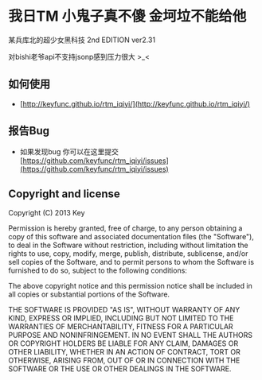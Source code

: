 我日TM 小鬼子真不傻 金坷垃不能给他
=========

某兵库北的超少女黑科技 2nd EDITION ver2.31

对bishi老爷api不支持jsonp感到压力很大 >_<

## 如何使用

* [http://keyfunc.github.io/rtm_iqiyi/](http://keyfunc.github.io/rtm_iqiyi/)

## 报告Bug

* 如果发现bug 你可以在这里提交 [https://github.com/keyfunc/rtm_iqiyi/issues](https://github.com/keyfunc/rtm_iqiyi/issues)

## Copyright and license

Copyright (C) 2013 Key

Permission is hereby granted, free of charge, to any person obtaining a copy of this software and associated documentation files (the "Software"), to deal in the Software without restriction, including without limitation the rights to use, copy, modify, merge, publish, distribute, sublicense, and/or sell copies of the Software, and to permit persons to whom the Software is furnished to do so, subject to the following conditions:

The above copyright notice and this permission notice shall be included in all copies or substantial portions of the Software.

THE SOFTWARE IS PROVIDED "AS IS", WITHOUT WARRANTY OF ANY KIND, EXPRESS OR IMPLIED, INCLUDING BUT NOT LIMITED TO THE WARRANTIES OF MERCHANTABILITY, FITNESS FOR A PARTICULAR PURPOSE AND NONINFRINGEMENT. IN NO EVENT SHALL THE AUTHORS OR COPYRIGHT HOLDERS BE LIABLE FOR ANY CLAIM, DAMAGES OR OTHER LIABILITY, WHETHER IN AN ACTION OF CONTRACT, TORT OR OTHERWISE, ARISING FROM, OUT OF OR IN CONNECTION WITH THE SOFTWARE OR THE USE OR OTHER DEALINGS IN THE SOFTWARE.
